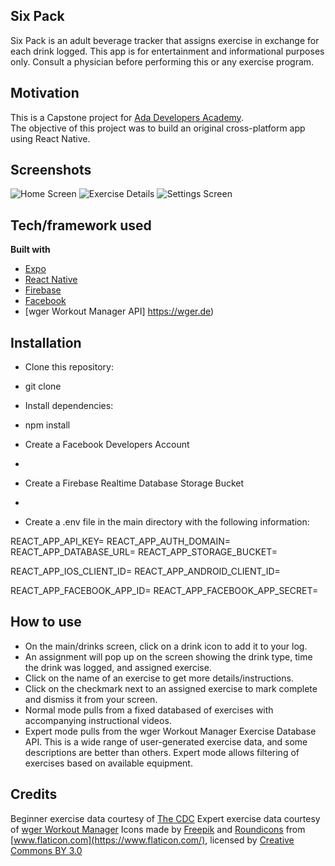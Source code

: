 ## Six Pack
Six Pack is an adult beverage tracker that assigns exercise in exchange for each drink logged.
This app is for entertainment and informational purposes only. 
Consult a physician before performing this or any exercise program.

## Motivation
This is a Capstone project for [Ada Developers Academy](https://www.adadevelopersacademy.org/).  
The objective of this project was to build an original cross-platform app using React Native.
 
## Screenshots

![Home Screen](/pushup-app/assets/images/screenshots/mainscreen.png?raw=true)
![Exercise Details](/pushup-app/assets/images/screenshots/exercisescreen.png?raw=true)
![Settings Screen](/pushup-app/assets/images/screenshots/settingsscreen.png?raw=true)

## Tech/framework used
<b>Built with</b>
- [Expo](https://expo.io/)
- [React Native](https://facebook.github.io/react-native/)
- [Firebase](https://firebase.google.com/)
- [Facebook](https://developers.facebook.com/)
- [wger Workout Manager API] https://wger.de)

## Installation
* Clone this repository:
- git clone 
* Install dependencies:
- npm install
* Create a Facebook Developers Account
-
* Create a Firebase Realtime Database Storage Bucket
-
* Create a .env file in the main directory with the following information:

REACT_APP_API_KEY=
REACT_APP_AUTH_DOMAIN=
REACT_APP_DATABASE_URL=
REACT_APP_STORAGE_BUCKET=

REACT_APP_IOS_CLIENT_ID=
REACT_APP_ANDROID_CLIENT_ID=

REACT_APP_FACEBOOK_APP_ID=
REACT_APP_FACEBOOK_APP_SECRET=

## How to use
* On the main/drinks screen, click on a drink icon to add it to your log.
* An assignment will pop up on the screen showing the drink type, time the drink was logged, and assigned exercise.
* Click on the name of an exercise to get more details/instructions.
* Click on the checkmark next to an assigned exercise to mark complete and dismiss it from your screen.
* Normal mode pulls from a fixed databased of exercises with accompanying instructional videos.
* Expert mode pulls from the wger Workout Manager Exercise Database API.  This is a wide range of user-generated exercise data, and some descriptions are better than others.  Expert mode allows filtering of exercises based on available equipment.

## Credits
Beginner exercise data courtesy of [The CDC](https://www.cdc.gov/physicalactivity/basics/videos/index.htm)
Expert exercise data courtesy of [wger Workout Manager](https://wger.de/en/)
Icons made by [Freepik](http://www.freepik.com/) and [Roundicons](https://www.roundicons.com/) from [www.flaticon.com](https://www.flaticon.com/), licensed by [Creative Commons BY 3.0](https://www.roundicons.com/)
